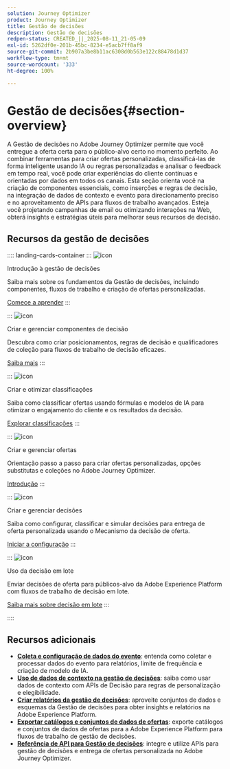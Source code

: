 ```yaml
---
solution: Journey Optimizer
product: Journey Optimizer
title: Gestão de decisões
description: Gestão de decisões
redpen-status: CREATED_||_2025-08-11_21-05-09
exl-id: 5262df0e-201b-45bc-8234-e5acb7ff8af9
source-git-commit: 2b907a3be8b11ac6308d0b563e122c88478d1d37
workflow-type: tm+mt
source-wordcount: '333'
ht-degree: 100%

---
```


# Gestão de decisões{#section-overview}

A Gestão de decisões no Adobe Journey Optimizer permite que você entregue a oferta certa para o público-alvo certo no momento perfeito. Ao combinar ferramentas para criar ofertas personalizadas, classificá-las de forma inteligente usando IA ou regras personalizadas e analisar o feedback em tempo real, você pode criar experiências do cliente contínuas e orientadas por dados em todos os canais. Esta seção orienta você na criação de componentes essenciais, como inserções e regras de decisão, na integração de dados de contexto e evento para direcionamento preciso e no aproveitamento de APIs para fluxos de trabalho avançados. Esteja você projetando campanhas de email ou otimizando interações na Web, obterá insights e estratégias úteis para melhorar seus recursos de decisão.

## Recursos da gestão de decisões

:::: landing-cards-container
:::
![icon](https://cdn.experienceleague.adobe.com/icons/circle-play.svg)

Introdução à gestão de decisões

Saiba mais sobre os fundamentos da Gestão de decisões, incluindo componentes, fluxos de trabalho e criação de ofertas personalizadas.

[Comece a aprender](get-started-decision-landing-page.md)
:::

:::
![icon](https://cdn.experienceleague.adobe.com/icons/puzzle-piece.svg)

Criar e gerenciar componentes de decisão

Descubra como criar posicionamentos, regras de decisão e qualificadores de coleção para fluxos de trabalho de decisão eficazes.

[Saiba mais](create-components-landing-page.md)
:::

:::
![icon](https://cdn.experienceleague.adobe.com/icons/bullseye.svg)

Criar e otimizar classificações

Saiba como classificar ofertas usando fórmulas e modelos de IA para otimizar o engajamento do cliente e os resultados da decisão.

[Explorar classificações](rankings-landing-page.md)
:::

:::
![icon](https://cdn.experienceleague.adobe.com/icons/list-check.svg)

Criar e gerenciar ofertas

Orientação passo a passo para criar ofertas personalizadas, opções substitutas e coleções no Adobe Journey Optimizer.

[Introdução](managing-offers-in-the-offer-library-landing-page.md)
:::

:::
![icon](https://cdn.experienceleague.adobe.com/icons/gear.svg)

Criar e gerenciar decisões

Saiba como configurar, classificar e simular decisões para entrega de oferta personalizada usando o Mecanismo da decisão de oferta.

[Iniciar a configuração](create-manage-activities-landing-page.md)
:::

:::
![icon](https://cdn.experienceleague.adobe.com/icons/screwdriver-wrench.svg)

Uso da decisão em lote

Enviar decisões de oferta para públicos-alvo da Adobe Experience Platform com fluxos de trabalho de decisão em lote.

[Saiba mais sobre decisão em lote](../using/offers/batch-delivery.md)
:::

::::


## Recursos adicionais

- **[Coleta e configuração de dados do evento](collect-event-data-landing-page.md)**: entenda como coletar e processar dados do evento para relatórios, limite de frequência e criação de modelo de IA.
- **[Uso de dados de contexto na gestão de decisões](context-data-landing-page.md)**: saiba como usar dados de contexto com APIs de Decisão para regras de personalização e elegibilidade.
- **[Criar relatórios da gestão de decisões](create-reports-landing-page.md)**: aproveite conjuntos de dados e esquemas da Gestão de decisões para obter insights e relatórios na Adobe Experience Platform.
- **[Exportar catálogos e conjuntos de dados de ofertas](export-catalog-landing-page.md)**: exporte catálogos e conjuntos de dados de ofertas para a Adobe Experience Platform para fluxos de trabalho de gestão de decisões.
- **[Referência de API para Gestão de decisões](api-reference-landing-page.md)**: integre e utilize APIs para gestão de decisões e entrega de ofertas personalizada no Adobe Journey Optimizer.
